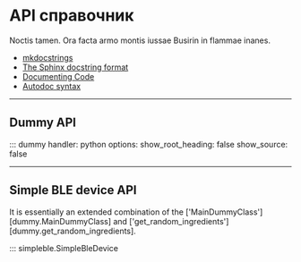 # API справочник

Noctis tamen. Ora facta armo montis iussae Busirin in flammae inanes.

- [mkdocstrings](https://mkdocstrings.github.io/)
- [The Sphinx docstring format](https://sphinx-rtd-tutorial.readthedocs.io/en/latest/docstrings.html#the-sphinx-docstring-format)
- [Documenting Code](https://madewithml.com/courses/mlops/documentation/)
- [Autodoc syntax](https://mkdocstrings.github.io/usage/)

----
## Dummy API

::: dummy
    handler: python
    options:
        show_root_heading: false
        show_source: false


----
## Simple BLE device API

It is essentially an extended combination of the ['MainDummyClass'][dummy.MainDummyClass] and ['get_random_ingredients'][dummy.get_random_ingredients].

::: simpleble.SimpleBleDevice